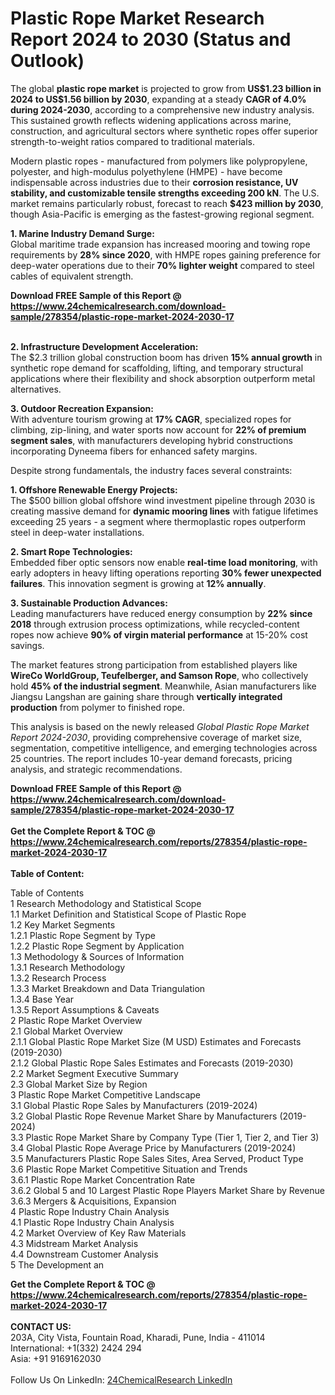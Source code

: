 <h1>Plastic Rope Market Research Report 2024 to 2030 (Status and Outlook)</h1><p>The global <strong>plastic rope market</strong> is projected to grow from <strong>US$1.23 billion in 2024 to US$1.56 billion by 2030</strong>, expanding at a steady <strong>CAGR of 4.0% during 2024-2030</strong>, according to a comprehensive new industry analysis. This sustained growth reflects widening applications across marine, construction, and agricultural sectors where synthetic ropes offer superior strength-to-weight ratios compared to traditional materials.</p><p>Modern plastic ropes - manufactured from polymers like polypropylene, polyester, and high-modulus polyethylene (HMPE) - have become indispensable across industries due to their <strong>corrosion resistance, UV stability, and customizable tensile strengths exceeding 200 kN</strong>. The U.S. market remains particularly robust, forecast to reach <strong>$423 million by 2030</strong>, though Asia-Pacific is emerging as the fastest-growing regional segment.</p><p><strong>1. Marine Industry Demand Surge:</strong><br>
Global maritime trade expansion has increased mooring and towing rope requirements by <strong>28% since 2020</strong>, with HMPE ropes gaining preference for deep-water operations due to their <strong>70% lighter weight</strong> compared to steel cables of equivalent strength.</p><div><b>Download FREE Sample of this Report @ 
            <a href="https://www.24chemicalresearch.com/download-sample/278354/plastic-rope-market-2024-2030-17">
            https://www.24chemicalresearch.com/download-sample/278354/plastic-rope-market-2024-2030-17</a></b></div><br><p><strong>2. Infrastructure Development Acceleration:</strong><br>
The $2.3 trillion global construction boom has driven <strong>15% annual growth</strong> in synthetic rope demand for scaffolding, lifting, and temporary structural applications where their flexibility and shock absorption outperform metal alternatives.</p><p><strong>3. Outdoor Recreation Expansion:</strong><br>
With adventure tourism growing at <strong>17% CAGR</strong>, specialized ropes for climbing, zip-lining, and water sports now account for <strong>22% of premium segment sales</strong>, with manufacturers developing hybrid constructions incorporating Dyneema fibers for enhanced safety margins.</p><p>Despite strong fundamentals, the industry faces several constraints:</p><p><strong>1. Offshore Renewable Energy Projects:</strong><br>
The $500 billion global offshore wind investment pipeline through 2030 is creating massive demand for <strong>dynamic mooring lines</strong> with fatigue lifetimes exceeding 25 years - a segment where thermoplastic ropes outperform steel in deep-water installations.</p><p><strong>2. Smart Rope Technologies:</strong><br>
Embedded fiber optic sensors now enable <strong>real-time load monitoring</strong>, with early adopters in heavy lifting operations reporting <strong>30% fewer unexpected failures</strong>. This innovation segment is growing at <strong>12% annually</strong>.</p><p><strong>3. Sustainable Production Advances:</strong><br>
Leading manufacturers have reduced energy consumption by <strong>22% since 2018</strong> through extrusion process optimizations, while recycled-content ropes now achieve <strong>90% of virgin material performance</strong> at 15-20% cost savings.</p><p>The market features strong participation from established players like <strong>WireCo WorldGroup, Teufelberger, and Samson Rope</strong>, who collectively hold <strong>45% of the industrial segment</strong>. Meanwhile, Asian manufacturers like Jiangsu Langshan are gaining share through <strong>vertically integrated production</strong> from polymer to finished rope.</p><p>This analysis is based on the newly released <em>Global Plastic Rope Market Report 2024-2030</em>, providing comprehensive coverage of market size, segmentation, competitive intelligence, and emerging technologies across 25 countries. The report includes 10-year demand forecasts, pricing analysis, and strategic recommendations.</p><div><b>Download FREE Sample of this Report @ 
            <a href="https://www.24chemicalresearch.com/download-sample/278354/plastic-rope-market-2024-2030-17">
            https://www.24chemicalresearch.com/download-sample/278354/plastic-rope-market-2024-2030-17</a></b></div><br><div><b>Get the Complete Report & TOC @ 
            <a href="https://www.24chemicalresearch.com/reports/278354/plastic-rope-market-2024-2030-17">
            https://www.24chemicalresearch.com/reports/278354/plastic-rope-market-2024-2030-17</a></b></div><br>
            <b>Table of Content:</b><p>Table of Contents<br />
1 Research Methodology and Statistical Scope<br />
1.1 Market Definition and Statistical Scope of Plastic Rope<br />
1.2 Key Market Segments<br />
1.2.1 Plastic Rope Segment by Type<br />
1.2.2 Plastic Rope Segment by Application<br />
1.3 Methodology & Sources of Information<br />
1.3.1 Research Methodology<br />
1.3.2 Research Process<br />
1.3.3 Market Breakdown and Data Triangulation<br />
1.3.4 Base Year<br />
1.3.5 Report Assumptions & Caveats<br />
2 Plastic Rope Market Overview<br />
2.1 Global Market Overview<br />
2.1.1 Global Plastic Rope Market Size (M USD) Estimates and Forecasts (2019-2030)<br />
2.1.2 Global Plastic Rope Sales Estimates and Forecasts (2019-2030)<br />
2.2 Market Segment Executive Summary<br />
2.3 Global Market Size by Region<br />
3 Plastic Rope Market Competitive Landscape<br />
3.1 Global Plastic Rope Sales by Manufacturers (2019-2024)<br />
3.2 Global Plastic Rope Revenue Market Share by Manufacturers (2019-2024)<br />
3.3 Plastic Rope Market Share by Company Type (Tier 1, Tier 2, and Tier 3)<br />
3.4 Global Plastic Rope Average Price by Manufacturers (2019-2024)<br />
3.5 Manufacturers Plastic Rope Sales Sites, Area Served, Product Type<br />
3.6 Plastic Rope Market Competitive Situation and Trends<br />
3.6.1 Plastic Rope Market Concentration Rate<br />
3.6.2 Global 5 and 10 Largest Plastic Rope Players Market Share by Revenue<br />
3.6.3 Mergers & Acquisitions, Expansion<br />
4 Plastic Rope Industry Chain Analysis<br />
4.1 Plastic Rope Industry Chain Analysis<br />
4.2 Market Overview of Key Raw Materials<br />
4.3 Midstream Market Analysis<br />
4.4 Downstream Customer Analysis<br />
5 The Development an</p><div><b>Get the Complete Report & TOC @ 
            <a href="https://www.24chemicalresearch.com/reports/278354/plastic-rope-market-2024-2030-17">
            https://www.24chemicalresearch.com/reports/278354/plastic-rope-market-2024-2030-17</a></b></div><br><b>CONTACT US:</b><br>
            203A, City Vista, Fountain Road, Kharadi, Pune, India - 411014<br>
            International: +1(332) 2424 294<br>
            Asia: +91 9169162030 <br><br>
            Follow Us On LinkedIn: <a href="https://www.linkedin.com/company/24chemicalresearch/">24ChemicalResearch LinkedIn</a>